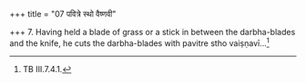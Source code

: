 +++
title = "07 पवित्रे स्थो वैष्णवी"

+++
7. Having held a blade of grass or a stick in between the darbha-blades and the knife, he cuts the darbha-blades with pavitre stho vaiṣṇavī...[^1]  

[^1]: TB III.7.4.1.  
